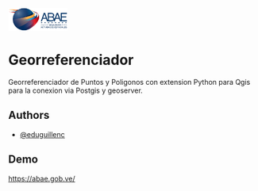 ![Logo](https://github.com/eduguillenc/vrss2basemap/blob/main/src/images/logo.png)

# Georreferenciador
Georreferenciador de Puntos y Poligonos con extension Python para Qgis para la conexion via Postgis y geoserver.

## Authors

- [@eduguillenc](https://github.com/eduguillenc)

## Demo

https://abae.gob.ve/


